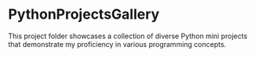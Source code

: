 # PythonProjectsGallery
This project folder showcases a collection of diverse Python mini projects that demonstrate my proficiency in various 
programming concepts.
